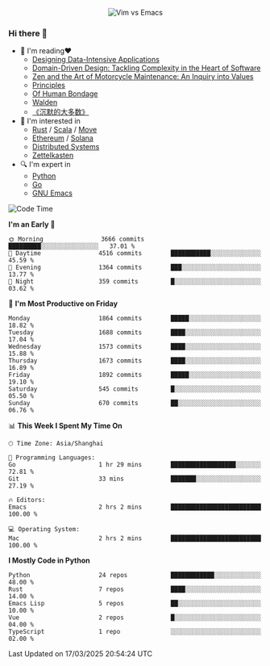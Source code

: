 <p align="center">
    <img src="https://gist.githubusercontent.com/coldnight/e696baffb094e71c96cb302118878eae/raw/40ea5053a6f66cc65f90f437e4173497da225958/banner.gif" alt="Vim vs Emacs" />
</p>

### Hi there 👋

- 📖 I'm reading❤️
    + [Designing Data-Intensive Applications](https://www.oreilly.com/library/view/designing-data-intensive-applications/9781491903063/)
    + [Domain-Driven Design: Tackling Complexity in the Heart of Software](https://www.dddcommunity.org/book/evans_2003/)
    + [Zen and the Art of Motorcycle Maintenance: An Inquiry into Values](https://en.wikipedia.org/wiki/Zen_and_the_Art_of_Motorcycle_Maintenance)
    + [Principles](https://www.principles.com/)
    + [Of Human Bondage](https://en.wikipedia.org/wiki/Of_Human_Bondage)
    + [Walden](https://en.wikipedia.org/wiki/Walden)
    + [《沉默的大多数》](https://en.wikipedia.org/wiki/Silent_majority)
- 🌱 I'm interested in
    + [Rust](https://www.rust-lang.org/) / [Scala](https://www.scala-lang.org/) / [Move](https://github.com/move-language/move/)
    + [Ethereum](https://ethereum.org/en/) / [Solana](https://solana.com/)
	+ [Distributed Systems](https://www.linuxzen.com/notes/topics/20200320174417_%E5%88%86%E5%B8%83%E5%BC%8F/)
	+ [Zettelkasten](https://www.linuxzen.com/notes/notes/20220120080920-slip_box/)
- 🔍 I'm expert in
    + [Python](https://www.python.org/)
    + [Go](https://go.dev/)
    + [GNU Emacs](https://www.gnu.org/software/emacs/)

<!--START_SECTION:waka-->
![Code Time](http://img.shields.io/badge/Code%20Time-3%2C224%20hrs%2031%20mins-blue)

**I'm an Early 🐤** 

```text
🌞 Morning                3666 commits        █████████░░░░░░░░░░░░░░░░   37.01 % 
🌆 Daytime                4516 commits        ███████████░░░░░░░░░░░░░░   45.59 % 
🌃 Evening                1364 commits        ███░░░░░░░░░░░░░░░░░░░░░░   13.77 % 
🌙 Night                  359 commits         █░░░░░░░░░░░░░░░░░░░░░░░░   03.62 % 
```
📅 **I'm Most Productive on Friday** 

```text
Monday                   1864 commits        █████░░░░░░░░░░░░░░░░░░░░   18.82 % 
Tuesday                  1688 commits        ████░░░░░░░░░░░░░░░░░░░░░   17.04 % 
Wednesday                1573 commits        ████░░░░░░░░░░░░░░░░░░░░░   15.88 % 
Thursday                 1673 commits        ████░░░░░░░░░░░░░░░░░░░░░   16.89 % 
Friday                   1892 commits        █████░░░░░░░░░░░░░░░░░░░░   19.10 % 
Saturday                 545 commits         █░░░░░░░░░░░░░░░░░░░░░░░░   05.50 % 
Sunday                   670 commits         ██░░░░░░░░░░░░░░░░░░░░░░░   06.76 % 
```


📊 **This Week I Spent My Time On** 

```text
🕑︎ Time Zone: Asia/Shanghai

💬 Programming Languages: 
Go                       1 hr 29 mins        ██████████████████░░░░░░░   72.81 % 
Git                      33 mins             ███████░░░░░░░░░░░░░░░░░░   27.19 % 

🔥 Editors: 
Emacs                    2 hrs 2 mins        █████████████████████████   100.00 % 

💻 Operating System: 
Mac                      2 hrs 2 mins        █████████████████████████   100.00 % 
```

**I Mostly Code in Python** 

```text
Python                   24 repos            ████████████░░░░░░░░░░░░░   48.00 % 
Rust                     7 repos             ████░░░░░░░░░░░░░░░░░░░░░   14.00 % 
Emacs Lisp               5 repos             ██░░░░░░░░░░░░░░░░░░░░░░░   10.00 % 
Vue                      2 repos             █░░░░░░░░░░░░░░░░░░░░░░░░   04.00 % 
TypeScript               1 repo              ░░░░░░░░░░░░░░░░░░░░░░░░░   02.00 % 
```




 Last Updated on 17/03/2025 20:54:24 UTC
<!--END_SECTION:waka-->
